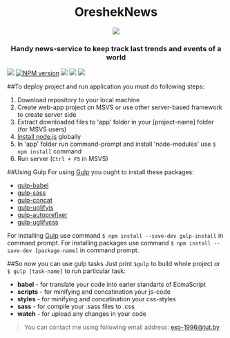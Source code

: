 <p align="center">
  <h1 align="center">OreshekNews</h1>
  <p align="center">
    <img align="center" src="http://storage3.static.itmages.ru/i/16/0909/h_1473431086_8270064_28ec693ddb.png">
  </p>
  <h3 align="center">Handy news-service to keep track last trends and events of a world</h3>
</p>  

 [![](https://img.shields.io/badge/version-1.0.0-brightgreen.svg)]()
 [![NPM version](https://img.shields.io/npm/v/npm.svg?maxAge=2592000)]() [![](https://img.shields.io/badge/contacts-facebook-lightgrey.svg)](https://www.facebook.com/vladik.averin) [![](https://img.shields.io/badge/build%20with-Gulp-yellow.svg)](http://gulpjs.com/)
 [![](https://img.shields.io/badge/Angular-1.5.8-red.svg)](https://angularjs.org/)

##To deploy project and run application you must do following steps:  
 1. Download repository to your local machine  
 2. Create web-app project on MSVS or use other server-based framework to create server side  
 3. Extract downloaded files to 'app' folder in your [project-name] folder (for MSVS users)  
 4. [Install node.js](https://nodejs.org/en/) globally  
 5. In 'app' folder run command-prompt and install 'node-modules' use `$ npm install` command
 6. Run server (`Ctrl + F5` in MSVS)

##Using Gulp
For using [Gulp](http://gulpjs.com/) you ought to install these packages:  
  * [gulp-babel](https://www.npmjs.com/package/gulp-babel)  
  * [gulp-sass](https://www.npmjs.com/package/gulp-sass)  
  * [gulp-concat](https://www.npmjs.com/package/gulp-concat)  
  * [gulp-uglifyjs](https://www.npmjs.com/package/gulp-uglifyjs)  
  * [gulp-autoprefixer](https://www.npmjs.com/package/gulp-autoprefixer)  
  * [gulp-uglifycss](https://www.npmjs.com/package/gulp-uglifycss)    

For installing [Gulp](http://gulpjs.com/) use command `$ npm install --save-dev gulp-install` in command prompt.
For installing packages use command `$ npm install --save-dev [package-name]` in command prompt.   

##So now you can use gulp tasks 
Just print `$gulp` to build whole project or `$ gulp [task-name]` to run particular task:
  * **babel** - for translate your code into earler standarts of EcmaScript
  * **scripts** - for minifying and concatination your js-code
  * **styles** - for minifying and concatination your css-styles
  * **sass** - for compile your .sass files to .css
  * **watch** - for upload any changes in your code



> You can contact me using following email address: 
exo-1996@tut.by
